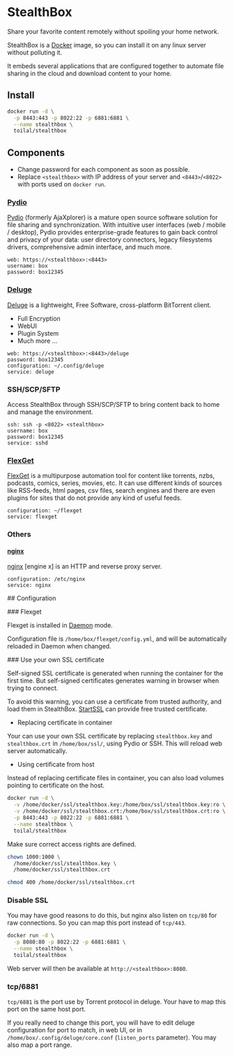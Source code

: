 # StealthBox

Share your favorite content remotely without spoiling your home network.

StealthBox is a [Docker](https://www.docker.com/) image, so you can install it
on any linux server without polluting it.

It embeds several applications that are configured together to automate file 
sharing in the cloud and download content to your home.

## Install

```bash
docker run -d \
  -p 8443:443 -p 8022:22 -p 6881:6881 \
  --name stealthbox \
  toilal/stealthbox
```

## Components

- Change password for each component as soon as possible.
- Replace `<stealthbox>` with IP address of your server and `<8443>`/`<8022>`
with ports used on `docker run`.

### [Pydio](https://pyd.io/)

[Pydio](https://pyd.io/) (formerly AjaXplorer) is a mature open source
software solution for file sharing and synchronization. With intuitive user
interfaces (web / mobile / desktop), Pydio provides enterprise-grade features
to gain back control and privacy of your data: user directory connectors,
legacy filesystems drivers, comprehensive admin interface, and much more.

```
web: https://<stealthbox>:<8443>
username: box
password: box12345
```

### [Deluge](http://deluge-torrent.org/)

[Deluge](http://deluge-torrent.org/) is a lightweight, Free Software,
cross-platform BitTorrent client.

- Full Encryption
- WebUI
- Plugin System
- Much more ...

```
web: https://<stealthbox>:<8443>/deluge
password: box12345
configuration: ~/.config/deluge
service: deluge
```

### SSH/SCP/SFTP

Access StealthBox through SSH/SCP/SFTP to bring content back to home and manage
the environment.

```
ssh: ssh -p <8022> <stealthbox>
username: box
password: box12345
service: sshd
```

### [FlexGet](http://flexget.com/)

[FlexGet](http://flexget.com/) is a multipurpose automation tool for
content like torrents, nzbs, podcasts, comics, series, movies, etc. It can use
different kinds of sources like RSS-feeds, html pages, csv files, search
engines and there are even plugins for sites that do not provide any kind of
useful feeds.

```
configuration: ~/flexget
service: flexget
```

### Others

#### [nginx](http://nginx.org/en/)

[nginx](http://nginx.org/en/) \[engine x\] is an HTTP and reverse proxy
server.

```
configuration: /etc/nginx
service: nginx
```

## Configuration

### Flexget

Flexget is installed in [Daemon](http://flexget.com/wiki/Daemon) mode.

Configuration file is `/home/box/flexget/config.yml`, and will be
automatically reloaded in Daemon when changed.

### Use your own SSL certificate

Self-signed SSL certificate is generated when running the container for the
first time. But self-signed certificates generates warning in browser when
trying to connect.

To avoid this warning, you can use a certificate from trusted authority, and load them in StealthBox. [StartSSL](https://www.startssl.com) can provide free trusted certificate.

- Replacing certificate in container

Your can use your own SSL certificate by replacing `stealthbox.key` and
`stealthbox.crt` in `/home/box/ssl/`, using Pydio or SSH. This will reload
web server automatically.

- Using certificate from host

Instead of replacing certificate files in container, you can also load volumes
pointing to certificate on the host.

```bash
docker run -d \
  -v /home/docker/ssl/stealthbox.key:/home/box/ssl/stealthbox.key:ro \
  -v /home/docker/ssl/stealthbox.crt:/home/box/ssl/stealthbox.crt:ro \
  -p 8443:443 -p 8022:22 -p 6881:6881 \
  --name stealthbox \
  toilal/stealthbox
```

Make sure correct access rights are defined.

```bash
chown 1000:1000 \
  /home/docker/ssl/stealthbox.key \ 
  /home/docker/ssl/stealthbox.crt

chmod 400 /home/docker/ssl/stealthbox.crt
```

### Disable SSL

You may have good reasons to do this, but nginx also listen on `tcp/80` for raw
connections. So you can map this port instead of `tcp/443`.

```bash
docker run -d \
  -p 8080:80 -p 8022:22 -p 6881:6881 \
  --name stealthbox \
  toilal/stealthbox
```

Web server will then be available at `http://<stealthbox>:8080`.

### tcp/6881

`tcp/6881` is the port use by Torrent protocol in deluge. Your have to map
this port on the same host port.

If you really need to change this port, you will have to edit deluge configuration for port to match, in web UI, or in `/home/box/.config/deluge/core.conf` (`listen_ports` parameter). You may also map a port range.